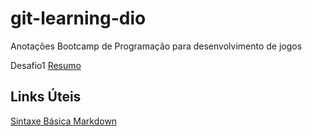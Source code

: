 # git-learning-dio
Anotações Bootcamp de Programação para desenvolvimento de jogos

Desafio1
[Resumo](https://github.com/felipeamenezes/git-learning-dio/blob/8ea19f389ef4a8c0fb75dd7578da70f0438a6ab8/Introdu%C3%A7%C3%A3o%20ao%20Git%20e%20GitHub/Resumo.txt)

## Links Úteis
[Sintaxe Básica Markdown](https://www.markdownguide.org/basic-syntax/)
